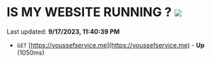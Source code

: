 # IS MY WEBSITE RUNNING ? [![](https://img.shields.io/static/v1?label=Sponsor&message=%E2%9D%A4&logo=GitHub&color=%23fe8e86)](https://github.com/sponsors/<username>)

Last updated: **9/17/2023, 11:40:39 PM**

- `GET` [https://youssefservice.me](https://youssefservice.me) - **Up** (1050ms)
